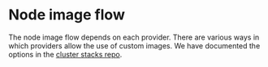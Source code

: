 # Node image flow

The node image flow depends on each provider. There are various ways in which providers allow the use of custom images. We have documented the options in the [cluster stacks repo](https://github.com/SovereignCloudStack/cluster-stacks#film_strip-node-images).

